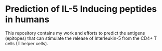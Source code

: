 # Prediction of IL-5 Inducing peptides in humans
This repository contains my work and efforts to predict the antigens (epitopes) that can stimulate the release of Interleukin-5 from the CD4+ T cells (T helper cells).
